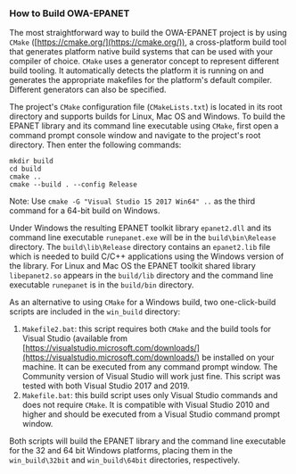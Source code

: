 ### How to Build OWA-EPANET

The most straightforward way to build the OWA-EPANET project is by using `CMake` ([https://cmake.org/](https://cmake.org/)), a cross-platform build tool that generates platform native build systems that can be used with your compiler of choice. `CMake` uses a generator concept to represent different build tooling. It automatically detects the platform it is running on and generates the appropriate makefiles for the platform's default compiler. Different generators can also be specified.

The project's `CMake` configuration file (`CMakeLists.txt`) is located in its root directory and supports builds for Linux, Mac OS and Windows. To build the EPANET library and its command line executable using `CMake`, first open a command prompt console window and navigate to the project's root directory. Then enter the following commands:
```
mkdir build
cd build
cmake ..
cmake --build . --config Release
```
Note: Use `cmake -G "Visual Studio 15 2017 Win64" ..` as the third command for a 64-bit build on Windows.

Under Windows the resulting EPANET toolkit library `epanet2.dll` and its command line executable `runepanet.exe` will be in the `build\bin\Release` directory. The `build\lib\Release` directory contains an `epanet2.lib` file which is needed to build C/C++ applications using the Windows version of the library. For Linux and Mac OS the EPANET toolkit shared library `libepanet2.so` appears in the `build/lib` directory and the command line executable `runepanet` is in the `build/bin` directory. 

As an alternative to using `CMake` for a Windows build, two one-click-build scripts are included in the `win_build` directory:
1. `Makefile2.bat`: this script requires both `CMake` and the build tools for Visual Studio (available from [https://visualstudio.microsoft.com/downloads/](https://visualstudio.microsoft.com/downloads/) be installed on your machine. It can be executed from any command prompt window. The Community version of Visual Studio will work just fine. This script was tested with both Visual Studio 2017 and 2019.
2. `Makefile.bat`: this build script uses only Visual Studio commands and does not require `CMake`. It is compatible with Visual Studio 2010 and higher and should be executed from a Visual Studio command prompt window.
 
Both scripts will build the EPANET library and the command line executable for the 32 and 64 bit Windows platforms, placing them in the `win_build\32bit` and `win_build\64bit` directories, respectively.